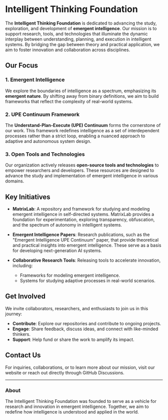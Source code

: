 # Intelligent Thinking Foundation

The **Intelligent Thinking Foundation** is dedicated to advancing the study, exploration, and development of **emergent intelligence**. Our mission is to support research, tools, and technologies that illuminate the dynamic interplay between understanding, planning, and execution in intelligent systems. By bridging the gap between theory and practical application, we aim to foster innovation and collaboration across disciplines.

## Our Focus

### 1. Emergent Intelligence
We explore the boundaries of intelligence as a spectrum, emphasizing its **emergent nature**. By shifting away from binary definitions, we aim to build frameworks that reflect the complexity of real-world systems.

### 2. UPE Continuum Framework
The **Understand-Plan-Execute (UPE) Continuum** forms the cornerstone of our work. This framework redefines intelligence as a set of interdependent processes rather than a strict loop, enabling a nuanced approach to adaptive and autonomous system design.

### 3. Open Tools and Technologies
Our organization actively releases **open-source tools and technologies** to empower researchers and developers. These resources are designed to advance the study and implementation of emergent intelligence in various domains.

## Key Initiatives

- **MatrixLab**: A repository and framework for studying and modeling emergent intelligence in self-directed systems. MatrixLab provides a foundation for experimentation, exploring transparency, obfuscation, and the spectrum of autonomy in intelligent systems.

- **Emergent Intelligence Papers**: Research publications, such as the "Emergent Intelligence UPE Continuum" paper, that provide theoretical and practical insights into emergent intelligence. These serve as a basis for developing next-generation AI systems.

- **Collaborative Research Tools**: Releasing tools to accelerate innovation, including:
  - Frameworks for modeling emergent intelligence.
  - Systems for studying adaptive processes in real-world scenarios.

## Get Involved
We invite collaborators, researchers, and enthusiasts to join us in this journey:

- **Contribute**: Explore our repositories and contribute to ongoing projects.
- **Engage**: Share feedback, discuss ideas, and connect with like-minded thinkers.
- **Support**: Help fund or share the work to amplify its impact.

## Contact Us
For inquiries, collaborations, or to learn more about our mission, visit our website or reach out directly through GitHub Discussions.

---

### About
The Intelligent Thinking Foundation was founded to serve as a vehicle for research and innovation in emergent intelligence. Together, we aim to redefine how intelligence is understood and applied in the world.
